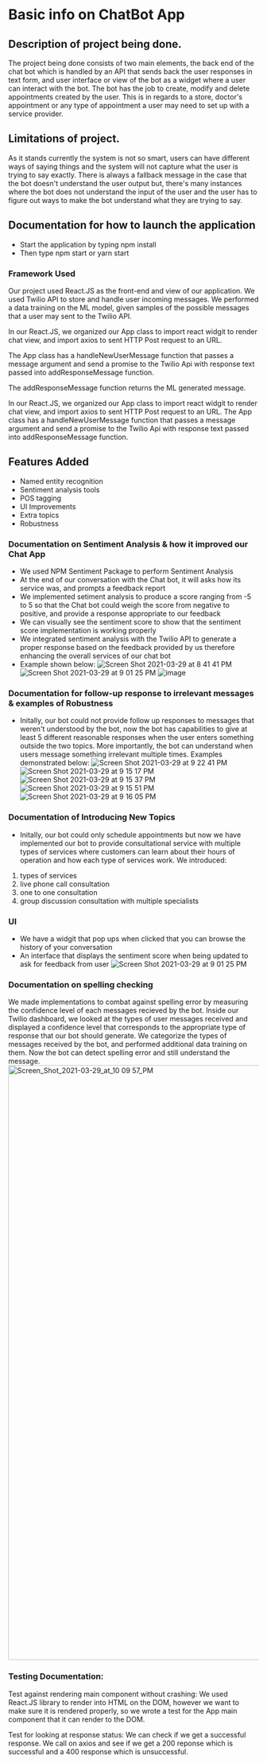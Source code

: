 # Basic info on ChatBot App

## Description of project being done.

The project being done consists of two main elements, the back end of the chat bot which is handled by an API that sends back the user responses in text form, and user interface or view of the bot as a widget where a user can interact with the bot. The bot has the job to create, modify and delete appointments created by the user. This is in regards to a store, doctor's appointment or any type of appointment a user may need to set up with a service provider.

## Limitations of project.

As it stands currently the system is not so smart, users can have different ways of saying things and the system will not capture what the user is trying to say exactly. There is always a fallback message in the case that the bot doesn't understand the user output but, there's many instances where the bot does not understand the input of the user and the user has to figure out ways to make the bot understand what they are trying to say.

## Documentation for how to launch the application

- Start the application by typing npm install
- Then type npm start or yarn start

### Framework Used

Our project used React.JS as the front-end and view of our application. We used Twilio API to store and handle user incoming messages. We performed a data training on the ML model, given samples of the possible messages that a user may sent to the Twilio API.

In our React.JS, we organized our App class to import react widgit to render chat view, and import axios to sent HTTP Post request to an URL.

The App class has a handleNewUserMessage function that passes a message argument and send a promise to the Twilio Api with response text passed into addResponseMessage function.

The addResponseMessage function returns the ML generated message.

In our React.JS, we organized our App class to import react widgit to render chat view, and import axios to sent HTTP Post request to an URL. The App class has a handleNewUserMessage function that passes a message argument and send a promise to the Twilio Api with response text passed into addResponseMessage function.

## Features Added

- Named entity recognition
- Sentiment analysis tools
- POS tagging
- UI Improvements
- Extra topics
- Robustness

### Documentation on Sentiment Analysis & how it improved our Chat App

- We used NPM Sentiment Package to perform Sentiment Analysis
- At the end of our conversation with the Chat bot, it will asks how its service was, and prompts a feedback report
- We implemented setiment analysis to produce a score ranging from -5 to 5 so that the Chat bot could weigh the score from negative to positive, and provide a response appropriate to our feedback
- We can visually see the sentiment score to show that the sentiment score implementation is working properly
- We integrated sentiment analysis with the Twilio API to generate a proper response based on the feedback provided by us therefore enhancing the overall services of our chat bot
- Example shown below: ![Screen Shot 2021-03-29 at 8 41 41 PM](https://user-images.githubusercontent.com/53579064/112930534-52665400-90cf-11eb-871c-a72e3b6c4679.png)
  ![Screen Shot 2021-03-29 at 9 01 25 PM](https://user-images.githubusercontent.com/53579064/112931947-f4873b80-90d1-11eb-9cf3-c54769a3679d.png)
  ![image](https://user-images.githubusercontent.com/53579064/112930595-74f86d00-90cf-11eb-9507-1c96c22c7b3e.png)

### Documentation for follow-up response to irrelevant messages & examples of Robustness

- Initally, our bot could not provide follow up responses to messages that weren't understood by the bot, now the bot has capabilities to give at least 5 different reasonable responses when the user enters something outside the two topics. More importantly, the bot can understand when users message something irrelevant multiple times. Examples demonstrated below:
  ![Screen Shot 2021-03-29 at 9 22 41 PM](https://user-images.githubusercontent.com/53579064/112933581-fbfc1400-90d4-11eb-8054-3628e0d03d6b.png)
  ![Screen Shot 2021-03-29 at 9 15 17 PM](https://user-images.githubusercontent.com/53579064/112933481-cce5a280-90d4-11eb-9413-a2ab83bbe3df.png)
  ![Screen Shot 2021-03-29 at 9 15 37 PM](https://user-images.githubusercontent.com/53579064/112933509-d838ce00-90d4-11eb-8166-01511048e8e8.png)
  ![Screen Shot 2021-03-29 at 9 15 51 PM](https://user-images.githubusercontent.com/53579064/112933602-04ece580-90d5-11eb-820a-627f924bca21.png)
  ![Screen Shot 2021-03-29 at 9 16 05 PM](https://user-images.githubusercontent.com/53579064/112933613-08806c80-90d5-11eb-850a-c550f8f44bc3.png)

### Documentation of Introducing New Topics

- Initally, our bot could only schedule appointments but now we have implemented our bot to provide consultational service with multiple types of services where customers can learn about their hours of operation and how each type of services work.
  We introduced:

1. types of services
2. live phone call consultation
3. one to one consultation
4. group discussion consultation with multiple specialists

### UI
- We have a widgit that pop ups when clicked that you can browse the history of your conversation
- An interface that displays the sentiment score when being updated to ask for feedback from user
![Screen Shot 2021-03-29 at 9 01 25 PM](https://user-images.githubusercontent.com/53579064/112942911-a7ad6000-90e5-11eb-9c07-6c79c85b0e80.png)




### Documentation on spelling checking

We made implementations to combat against spelling error by measuring the confidence level of each messages recieved by the bot. Inside our Twilio dashboard, we looked at the types of user messages received and displayed a confidence level that corresponds to the appropriate type of response that our bot should generate. We categorize the types of messages received by the bot, and performed additional data training on them. Now the bot can detect spelling error and still understand the message.   
<img width="1196" alt="Screen_Shot_2021-03-29_at_10 09 57_PM" src="https://user-images.githubusercontent.com/53579064/112937243-2bfae580-90dc-11eb-999f-2fdb8c45436e.png">

### Testing Documentation:

Test against rendering main component without crashing: We used React.JS library to render into HTML on the DOM, however we want to make sure it is rendered properly, so we wrote a test for the App main component that it can render to the DOM. 

Test for looking at response status: We can check if we get a successful response. We call on axios and see if we get a 200 reponse which is successful and a 400 response which is unsuccessful. 

